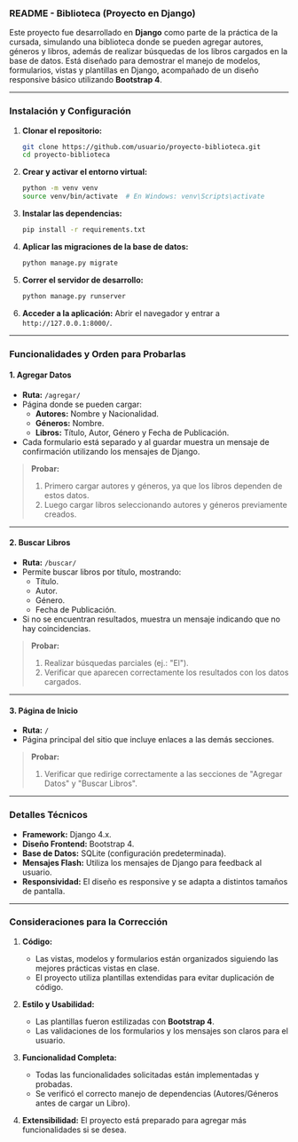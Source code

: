 ### README - Biblioteca (Proyecto en Django)

Este proyecto fue desarrollado en **Django** como parte de la práctica de la cursada, simulando una biblioteca donde se pueden agregar autores, géneros y libros, además de realizar búsquedas de los libros cargados en la base de datos. Está diseñado para demostrar el manejo de modelos, formularios, vistas y plantillas en Django, acompañado de un diseño responsive básico utilizando **Bootstrap 4**.

---

### Instalación y Configuración

1. **Clonar el repositorio:**
   ```bash
   git clone https://github.com/usuario/proyecto-biblioteca.git
   cd proyecto-biblioteca
   ```

2. **Crear y activar el entorno virtual:**
   ```bash
   python -m venv venv
   source venv/bin/activate  # En Windows: venv\Scripts\activate
   ```

3. **Instalar las dependencias:**
   ```bash
   pip install -r requirements.txt
   ```

4. **Aplicar las migraciones de la base de datos:**
   ```bash
   python manage.py migrate
   ```

5. **Correr el servidor de desarrollo:**
   ```bash
   python manage.py runserver
   ```

6. **Acceder a la aplicación:** Abrir el navegador y entrar a `http://127.0.0.1:8000/`.

---

### Funcionalidades y Orden para Probarlas

#### **1. Agregar Datos**
- **Ruta:** `/agregar/`
- Página donde se pueden cargar:
  - **Autores:** Nombre y Nacionalidad.
  - **Géneros:** Nombre.
  - **Libros:** Título, Autor, Género y Fecha de Publicación.
- Cada formulario está separado y al guardar muestra un mensaje de confirmación utilizando los mensajes de Django.

> **Probar:** 
> 1. Primero cargar autores y géneros, ya que los libros dependen de estos datos.
> 2. Luego cargar libros seleccionando autores y géneros previamente creados.

---

#### **2. Buscar Libros**
- **Ruta:** `/buscar/`
- Permite buscar libros por título, mostrando:
  - Título.
  - Autor.
  - Género.
  - Fecha de Publicación.
- Si no se encuentran resultados, muestra un mensaje indicando que no hay coincidencias.

> **Probar:** 
> 1. Realizar búsquedas parciales (ej.: "El").
> 2. Verificar que aparecen correctamente los resultados con los datos cargados.

---

#### **3. Página de Inicio**
- **Ruta:** `/`
- Página principal del sitio que incluye enlaces a las demás secciones.

> **Probar:**
> 1. Verificar que redirige correctamente a las secciones de "Agregar Datos" y "Buscar Libros".

---

### Detalles Técnicos

- **Framework:** Django 4.x.
- **Diseño Frontend:** Bootstrap 4.
- **Base de Datos:** SQLite (configuración predeterminada).
- **Mensajes Flash:** Utiliza los mensajes de Django para feedback al usuario.
- **Responsividad:** El diseño es responsive y se adapta a distintos tamaños de pantalla.

---

### Consideraciones para la Corrección

1. **Código:** 
   - Las vistas, modelos y formularios están organizados siguiendo las mejores prácticas vistas en clase.
   - El proyecto utiliza plantillas extendidas para evitar duplicación de código.

2. **Estilo y Usabilidad:**
   - Las plantillas fueron estilizadas con **Bootstrap 4**.
   - Las validaciones de los formularios y los mensajes son claros para el usuario.

3. **Funcionalidad Completa:**
   - Todas las funcionalidades solicitadas están implementadas y probadas.
   - Se verificó el correcto manejo de dependencias (Autores/Géneros antes de cargar un Libro).

4. **Extensibilidad:** El proyecto está preparado para agregar más funcionalidades si se desea.
